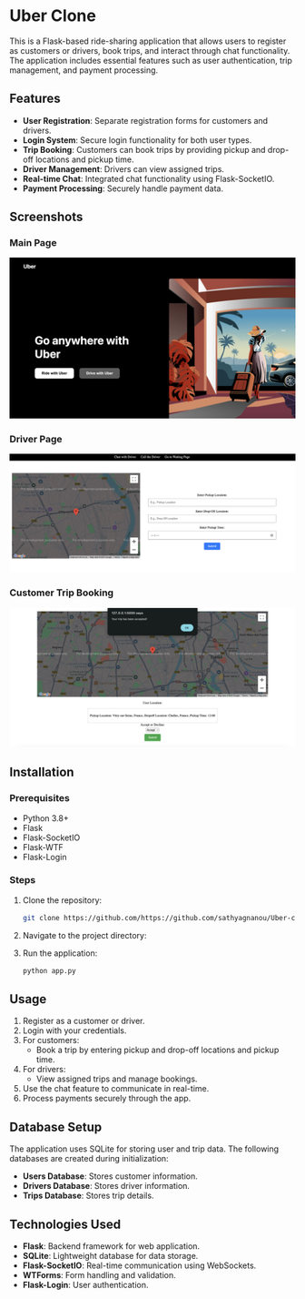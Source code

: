 # Uber Clone

This is a Flask-based ride-sharing application that allows users to register as customers or drivers, book trips, and interact through chat functionality. The application includes essential features such as user authentication, trip management, and payment processing.

## Features

- **User Registration**: Separate registration forms for customers and drivers.
- **Login System**: Secure login functionality for both user types.
- **Trip Booking**: Customers can book trips by providing pickup and drop-off locations and pickup time.
- **Driver Management**: Drivers can view assigned trips.
- **Real-time Chat**: Integrated chat functionality using Flask-SocketIO.
- **Payment Processing**: Securely handle payment data.

## Screenshots

### Main Page
![Main Page](static/img/main.png)

### Driver Page
![Driver Page](static/img/driverpage.png)

### Customer Trip Booking
![Customer Trip Booking](static/img/customer.png)

## Installation

### Prerequisites

- Python 3.8+
- Flask
- Flask-SocketIO
- Flask-WTF
- Flask-Login

### Steps

1. Clone the repository:
   ```bash
   git clone https://github.com/https://github.com/sathyagnanou/Uber-clone.git
   ```

2. Navigate to the project directory:
   

3. Run the application:
   ```bash
   python app.py
   ```
   
## Usage

1. Register as a customer or driver.
2. Login with your credentials.
3. For customers:
   - Book a trip by entering pickup and drop-off locations and pickup time.
4. For drivers:
   - View assigned trips and manage bookings.
5. Use the chat feature to communicate in real-time.
6. Process payments securely through the app.

## Database Setup

The application uses SQLite for storing user and trip data. The following databases are created during initialization:

- **Users Database**: Stores customer information.
- **Drivers Database**: Stores driver information.
- **Trips Database**: Stores trip details.

## Technologies Used

- **Flask**: Backend framework for web application.
- **SQLite**: Lightweight database for data storage.
- **Flask-SocketIO**: Real-time communication using WebSockets.
- **WTForms**: Form handling and validation.
- **Flask-Login**: User authentication.

